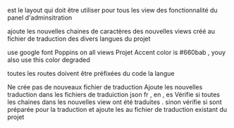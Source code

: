 </x-admin-layout> est le layout  qui doit être utiliser pour tous les view des fonctionnalité du panel d'adminsitration

ajoute les nouvelles chaines de caractères des nouvelles views créé au fichier de traduction des divers langues du projet 

use google font Poppins on all views
Projet Accent color is #660bab ,  youy also use this color degraded

toutes les routes doivent être préfixées du code la langue


Ne crée pas de nouveaux fichier de traduction 
Ajoute les nouvelles traduction dans les fichiers de traduiction json fr , en  , es
Vérifie si toutes les chaines dans les nouvelles view ont été traduites . sinon vérifie si sont préparée pour la traduction et ajoute les au fichier de traduction existant du projet




